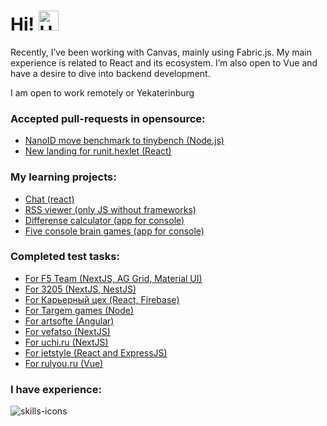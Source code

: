 <h1>
  Hi!
  <img alt='Hi' src="https://github.com/blackcater/blackcater/raw/main/images/Hi.gif" height="32"/>
</h1>
<p>
  Recently, I’ve been working with Canvas, mainly using Fabric.js. My main experience is related to React and its ecosystem. I’m also open to Vue and have a desire to dive into backend development.
</p>
<p>
  I am open to work remotely or Yekaterinburg
</p>
<h3>
  Accepted pull-requests in opensource:
</h3>
<ul>
  <li>
    <a href="https://github.com/ai/nanoid/pull/486">NanoID move benchmark to tinybench (Node.js)</a>
  <li>
    <a href="https://runit.hexlet.ru/">New landing for runit.hexlet (React)</a>
  </li>
</ul>
<h3>
  My learning projects:
</h3>
<ul>
  <li>
    <a href="https://github.com/Ledchig/chat">Chat (react)</a>
  </li>
  <li>
    <a href="https://github.com/Ledchig/RSS-viewer">RSS viewer (only JS without frameworks)</a>
  </li>
  <li>
    <a href="https://github.com/Ledchig/difference-calculator">Differense calculator (app for console)</a>
  </li>
  <li>
    <a href="https://github.com/Ledchig/five-brain-games">Five console brain games (app for console)</a>
  </li>
</ul>
<h3>
  Completed test tasks:
</h3>
<ul>
    <li>
    <a href="https://github.com/Ledchig/test_f5">For F5 Team (NextJS, AG Grid, Material UI)
    </a>
  </li>
  <li>
    <a href="https://github.com/Ledchig/test_3205">For 3205 (NextJS, NestJS)
    </a>
  </li>
  <li>
    <a href="https://github.com/Ledchig/test_career-workshop">For Карьерный цех (React, Firebase)
    </a>
  </li>
  <li>
    <a href="https://github.com/Ledchig/test_TargemGame">For Targem games (Node)
    </a>
  </li>
  <li>
    <a href="https://github.com/Ledchig/test_front_artsofte">For artsofte (Angular)
    </a>
  </li>
  <li>
    <a href="https://github.com/Ledchig/test_frontend_vefatso">For vefatso (NextJS)
    </a>
  </li>
  <li>
    <a href="https://github.com/Ledchig/frontend-challenge">For uchi.ru (NextJS)
    </a>
  </li>
  <li>
    <a href="https://github.com/Ledchig/jetstyle-yellow-test">For jetstyle (React and ExpressJS)
    </a>
  </li>
    <li>
    <a href="https://github.com/Ledchig/challenge-rulyou">For rulyou.ru (Vue)
    </a>
  </li>
</ul>
<div align='left'>
  <h3>I have experience:</h3>
  <img alt='skills-icons' src='https://skillicons.dev/icons?i=js,ts,bootstrap,tailwind,react,nextjs,redux' />
<div/>
<!--
**Ledchig/ledchig** is a ✨ _special_ ✨ repository because its `README.md` (this file) appears on your GitHub profile.

Here are some ideas to get you started:

- 🔭 I’m currently working on ...
- 🌱 I’m currently learning ...
- 👯 I’m looking to collaborate on ...
- 🤔 I’m looking for help with ...
- 💬 Ask me about ...
- 📫 How to reach me: ...
- 😄 Pronouns: ...
- ⚡ Fun fact: ...
-->
